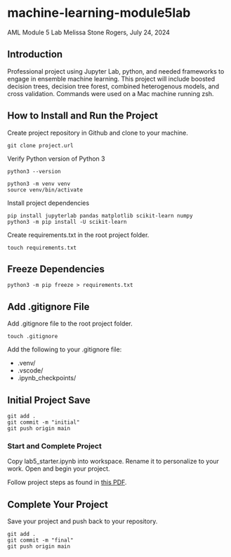# machine-learning-module5lab
AML Module 5 Lab
Melissa Stone Rogers, July 24, 2024

## Introduction
Professional project using Jupyter Lab, python, and needed frameworks to engage in ensemble machine learning. This project will include boosted decision trees, decision tree forest, combined heterogenous models, and cross validation.
Commands were used on a Mac machine running zsh.  


## How to Install and Run the Project
Create project repository in Github and clone to your machine.

```
git clone project.url
```
Verify Python version of Python 3
```
python3 --version

```
```
python3 -m venv venv
source venv/bin/activate
```

Install project dependencies  
```
pip install jupyterlab pandas matplotlib scikit-learn numpy
python3 -m pip install -U scikit-learn
```
Create requirements.txt in the root project folder. 
```
touch requirements.txt
```

## Freeze Dependencies 
```
python3 -m pip freeze > requirements.txt
```

## Add .gitignore File
Add .gitignore file to the root project folder. 
```
touch .gitignore
```
Add the following to your .gitignore file: 
- .venv/
- .vscode/
- .ipynb_checkpoints/

## Initial Project Save
```
git add .
git commit -m "initial"                         
git push origin main
```
### Start and Complete Project 
Copy lab5_starter.ipynb into workspace. Rename it to personalize to your work. Open and begin your project. 

Follow project steps as found in [this PDF](https://github.com/meldstonerogers/machine-learning-module5lab/blob/main/Lab%20W5%20Scikit.pdf).

## Complete Your Project
Save your project and push back to your repository. 
```
git add .
git commit -m "final"                         
git push origin main
```